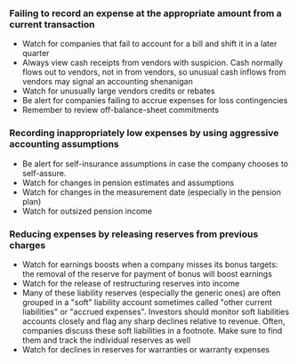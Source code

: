 ### Failing to record an expense at the appropriate amount from a current transaction

- Watch for companies that fail to account for a bill and shift it in a later quarter
- Always view cash receipts from vendors with suspicion. Cash normally flows out to vendors, not in from vendors, so unusual cash inflows from vendors may signal an accounting shenanigan
- Watch for unusually large vendors credits or rebates
- Be alert for companies failing to accrue expenses for loss contingencies
- Remember to review off-balance-sheet commitments

### Recording inappropriately low expenses by using aggressive accounting assumptions

- Be alert for self-insurance assumptions in case the company chooses to self-assure.
- Watch for changes in pension estimates and assumptions
- Watch for changes in the measurement date (especially in the pension plan)
- Watch for outsized pension income

### Reducing expenses by releasing reserves from previous charges

- Watch for earnings boosts when a company misses its bonus targets: the removal of the reserve for payment of bonus will boost earnings
- Watch for the release of restructuring reserves into income
- Many of these liability reserves (especially the generic ones) are often grouped in a "soft" liability account sometimes called "other current liabilities" or "accrued expenses". Investors should monitor soft liabilities accounts closely and flag any sharp declines relative to revenue. Often, companies discuss these soft liabilities in a footnote. Make sure to find them and track the individual reserves as well
- Watch for declines in reserves for warranties or warranty expenses